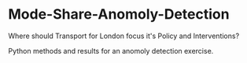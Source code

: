 # Mode-Share-Anomoly-Detection
Where should Transport for London focus it's Policy and Interventions?

Python methods and results for an anomoly detection exercise.
